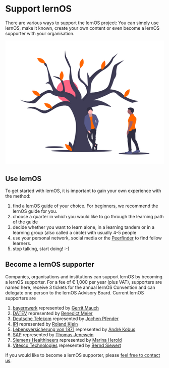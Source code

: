 <style>
  .md-content__button {
    display: none;
  }
</style>

# Support lernOS
There are various ways to support the lernOS project: You can simply use lernOS, make it known, create your own content or even become a lernOS supporter with your organisation.

![Two people on a tree that grows](./images/undraw_Waiting__for_you_ldha.png)


## Use lernOS
To get started with lernOS, it is important to gain your own experience with the method:

1. find a [lernOS guide](/guides) of your choice. For beginners, we recommend the lernOS guide for you.
1. choose a quarter in which you would like to go through the learning path of the guide
1. decide whether you want to learn alone, in a learning tandem or in a learning group (also called a circle) with usually 4-5 people
1. use your personal network, social media or the [Peerfinder](https://web.peerfinder.app/de) to find fellow learners.
1. stop talking, start doing! :-)


## Become a lernOS supporter

Companies, organisations and institutions can support lernOS by becoming a lernOS supporter. For a fee of € 1,000 per year (plus VAT), supporters are named here, receive 3 tickets for the annual lernOS Convention and can delegate one person to the lernOS Advisory Board. Current lernOS supporters are

1. [bayernwerk](https://www.bayernwerk.de/) represented by [Gerrit Mauch](https://www.linkedin.com/in/gerrit-mauch-4b766917b/)
1. [DATEV](https://www.datev.de/) represented by [Benedict Meier](https://www.linkedin.com/in/benedict-meier/)
1. [Deutsche Telekom](https://www.telekom.de/) represented by [Jochen Pfender](https://www.linkedin.com/in/jochen-pfender-b9aaa2170/)
1. [IPI](https://www.ipi-gmbh.com/) represented by [Roland Klein](https://www.linkedin.com/in/roland-klein-61208b176/)
1. [Lebensversicherung von 1871](https://www.lv1871.de/) represented by [André Kobus](https://www.linkedin.com/in/andr%C3%A9-kobus-0b8101a9/)
1. [SAP](https://www.sap.com/) represented by [Thomas Jenewein](https://www.linkedin.com/in/thomasjenewein/)
1. [Siemens Healthineers](https://www.siemens-healthineers.com/) represented by [Marina Herold](https://www.linkedin.com/in/marina-herold/)
1. [Vitesco Technologies](https://www.vitesco-technologies.com/) represented by [Bernd Siewert](https://www.linkedin.com/in/bernd-siewert-28078812b/)

If you would like to become a lernOS supporter, please [feel free to contact us](https://cogneon.de/kontakt).
